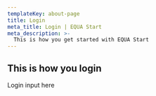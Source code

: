 ```yaml
---
templateKey: about-page
title: Login 
meta_title: Login | EQUA Start
meta_description: >-
  This is how you get started with EQUA Start
---
```

## This is how you login

Login input here
